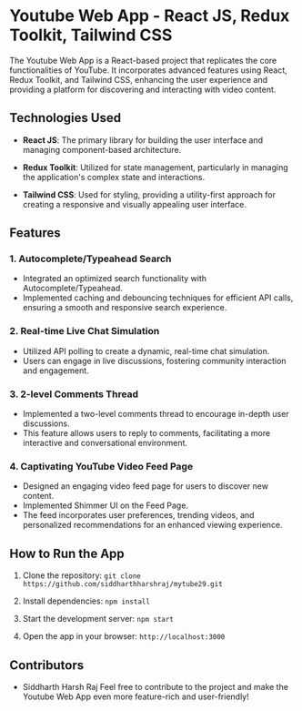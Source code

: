 # Youtube Web App - React JS, Redux Toolkit, Tailwind CSS

The Youtube Web App is a React-based project that replicates the core functionalities of YouTube. It incorporates advanced features using React, Redux Toolkit, and Tailwind CSS, enhancing the user experience and providing a platform for discovering and interacting with video content.

## Technologies Used

- **React JS**: The primary library for building the user interface and managing component-based architecture.

- **Redux Toolkit**: Utilized for state management, particularly in managing the application's complex state and interactions.

- **Tailwind CSS**: Used for styling, providing a utility-first approach for creating a responsive and visually appealing user interface.

## Features

### 1. Autocomplete/Typeahead Search

- Integrated an optimized search functionality with Autocomplete/Typeahead.
- Implemented caching and debouncing techniques for efficient API calls, ensuring a smooth and responsive search experience.

### 2. Real-time Live Chat Simulation

- Utilized API polling to create a dynamic, real-time chat simulation.
- Users can engage in live discussions, fostering community interaction and engagement.

### 3. 2-level Comments Thread

- Implemented a two-level comments thread to encourage in-depth user discussions.
- This feature allows users to reply to comments, facilitating a more interactive and conversational environment.

### 4. Captivating YouTube Video Feed Page

- Designed an engaging video feed page for users to discover new content.
- Implemented Shimmer UI on the Feed Page.
- The feed incorporates user preferences, trending videos, and personalized recommendations for an enhanced viewing experience.

## How to Run the App

1. Clone the repository: `git clone https://github.com/siddharthharshraj/mytube29.git`

2. Install dependencies: `npm install`

3. Start the development server: `npm start`

4. Open the app in your browser: `http://localhost:3000`

## Contributors

- Siddharth Harsh Raj
Feel free to contribute to the project and make the Youtube Web App even more feature-rich and user-friendly!


